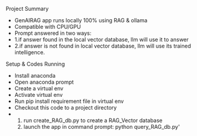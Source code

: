 Project Summary
* GenAIRAG app runs locally 100% using RAG & ollama
* Compatible with CPU/GPU
* Prompt answered in two ways:
* 1.if answer found in the local vector database, llm will use it to answer
* 2.if answer is not found in local vector database, llm will use its trained intelligence.

Setup & Codes Running
* Install anaconda
* Open anaconda prompt
* Create a virtual env
* Activate virtual env
* Run pip install requirement file in virtual env
* Checkout this code to a project directory 
* 1. run create_RAG_db.py to create a RAG_Vector database
  2. launch the app in command prompt: python query_RAG_db.py'
